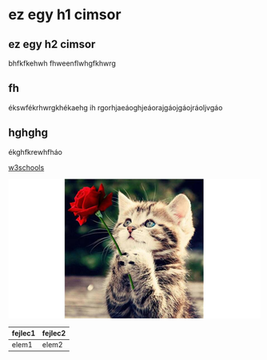 # ez egy h1 cimsor

## ez egy h2 cimsor

bhfkfkehwh fhweenflwhgfkhwrg

## fh

ékswfékrhwrgkhékaehg ih rgorhjaeáoghjeáorajgáojgáojráoljvgáo

## hghghg

ékghfkrewhfháo

[w3schools](https://www.w3schools.com/)

![cica](cica.jpg)

| fejlec1 | fejlec2 |
|---- | --- |
| elem1 | elem2 |
